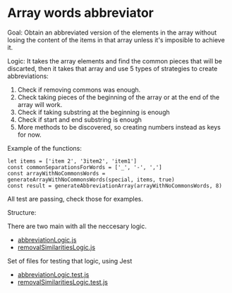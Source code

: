 # Array words abbreviator

Goal: Obtain an abbreviated version of the elements in the array without losing the content of the items in that array unless it's imposible to achieve it.

Logic: It takes the array elements and find the common pieces that will be discarted, then it takes that array and use 5 types of strategies
to create abbreviations:

1)  Check if removing commons was enough.
2)  Check taking pieces of the beginning of the array or at the end of the array will work.
3)  Check if taking substring at the beginning is enough
4)  Check if start and end substring is enough
5)  More methods to be discovered, so creating numbers instead as keys for now.


Example of the functions: 

```
let items = ['item 2', '3item2', 'item1']
const commonSeparationsForWords = ['_', '-', ',']
const arrayWithNoCommonsWords = generateArrayWithNoCommonsWords(special, items, true)
const result = generateAbbreviationArray(arrayWithNoCommonsWords, 8)
```

All test are passing, check those for examples.

Structure: 

There are two main with all the neccesary logic.
* [abbreviationLogic.js](src/abbreviationLogic.js)
* [removalSimilaritiesLogic.js](src/abbreviationLogic.test.js)

Set of files for testing that logic, using Jest
* [abbreviationLogic.test.js](src/removalSimilaritiesLogic.js)
* [removalSimilaritiesLogic.test.js](src/removalSimilaritiesLogic.test.js)